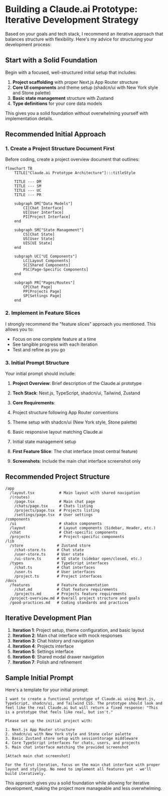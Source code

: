 # Building a Claude.ai Prototype: Iterative Development Strategy

Based on your goals and tech stack, I recommend an iterative approach that balances structure with flexibility. Here's my advice for structuring your development process:

## Start with a Solid Foundation

Begin with a focused, well-structured initial setup that includes:

1. **Project scaffolding** with proper Next.js App Router structure
2. **Core UI components** and theme setup (shadcn/ui with New York style and Stone palette)
3. **Basic state management** structure with Zustand
4. **Type definitions** for your core data models


This gives you a solid foundation without overwhelming yourself with implementation details.

## Recommended Initial Approach

### 1. Create a Project Structure Document First

Before coding, create a project overview document that outlines:

```mermaid
flowchart TB
    TITLE["Claude.ai Prototype Architecture"]:::titleStyle
    
    TITLE --- DM
    TITLE --- SM
    TITLE --- UC
    TITLE --- PR
    
    subgraph DM["Data Models"]
        CI[Chat Interface]
        UI[User Interface]
        PI[Project Interface]
    end
    
    subgraph SM["State Management"]
        CS[Chat State]
        US[User State]
        UIS[UI State]
    end
    
    subgraph UC["UI Components"]
        LC[Layout Components]
        SC[Shared Components]
        PSC[Page-Specific Components]
    end
    
    subgraph PR["Pages/Routes"]
        CP[Chat Page]
        PP[Projects Page]
        SP[Settings Page]
    end
```

### 2. Implement in Feature Slices

I strongly recommend the "feature slices" approach you mentioned. This allows you to:

- Focus on one complete feature at a time
- See tangible progress with each iteration
- Test and refine as you go


### 3. Initial Prompt Structure

Your initial prompt should include:

1. **Project Overview**: Brief description of the Claude.ai prototype
2. **Tech Stack**: Next.js, TypeScript, shadcn/ui, Tailwind, Zustand
3. **Core Requirements**:

1. Project structure following App Router conventions
2. Theme setup with shadcn/ui (New York style, Stone palette)
3. Basic responsive layout matching Claude.ai
4. Initial state management setup



4. **First Feature Slice**: The chat interface (most central feature)
5. **Screenshots**: Include the main chat interface screenshot only


## Recommended Project Structure

```plaintext
/app
  /layout.tsx           # Main layout with shared navigation
  /(routes)
    /page.tsx           # Main chat page
    /chats/page.tsx     # Chats listing
    /projects/page.tsx  # Projects listing
    /settings/page.tsx  # User settings
/components
  /ui                   # shadcn components
  /layout               # Layout components (Sidebar, Header, etc.)
  /chat                 # Chat-specific components
  /projects             # Project-specific components
/lib
  /store               # Zustand store
    /chat-store.ts     # Chat state
    /user-store.ts     # User state
    /ui-store.ts       # UI state (sidebar open/closed, etc.)
  /types               # TypeScript interfaces
    /chat.ts           # Chat interfaces
    /user.ts           # User interfaces
    /project.ts        # Project interfaces
/docs
  /features            # Feature documentation
    /chat.md           # Chat feature requirements
    /projects.md       # Projects feature requirements
  /project-overview.md # Overall project structure and goals
  /good-practices.md   # Coding standards and practices
```

## Iterative Development Plan

1. **Iteration 1**: Project setup, theme configuration, and basic layout
2. **Iteration 2**: Main chat interface with mock responses
3. **Iteration 3**: Chat history and navigation
4. **Iteration 4**: Projects interface
5. **Iteration 5**: Settings interface
6. **Iteration 6**: Shared modal drawer navigation
7. **Iteration 7**: Polish and refinement


## Sample Initial Prompt

Here's a template for your initial prompt:

```plaintext
I want to create a functional prototype of Claude.ai using Next.js, TypeScript, shadcn/ui, and Tailwind CSS. The prototype should look and feel like the real Claude.ai but will return a fixed response: "This is a prototype that feels like real, but isn't."

Please set up the initial project with:

1. Next.js App Router structure
2. shadcn/ui with New York style and Stone color palette
3. Basic Zustand store setup with sessionStorage middleware
4. Core TypeScript interfaces for chats, users, and projects
5. Main chat interface matching the provided screenshot

[Attach main chat screenshot]

For the first iteration, focus on the main chat interface with proper layout and styling. No need to implement all features yet - we'll build iteratively.
```

This approach gives you a solid foundation while allowing for iterative development, making the project more manageable and less overwhelming.